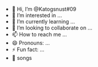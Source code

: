 - 👋 Hi, I’m @Katogsnust#09
- 👀 I’m interested in ...
- 🌱 I’m currently learning ...
- 💞️ I’m looking to collaborate on ...
- 📫 How to reach me ...
- 😄 Pronouns: ...
- ⚡ Fun fact: ...
- 🙅 songs
<!---
Katogs/Katogs is a ✨ special ✨ repository because its `README.md` (this file) appears on your GitHub profile.
You can click the Preview link to take a look at your changes.
--->
